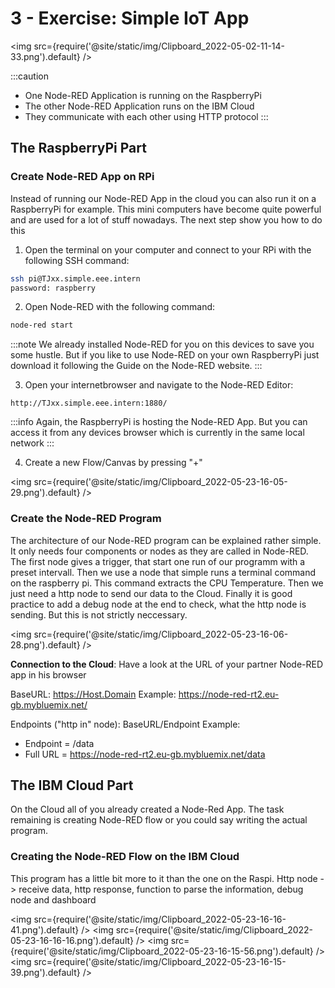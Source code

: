 # 3 - Exercise: Simple IoT App

<img src={require('@site/static/img/Clipboard_2022-05-02-11-14-33.png').default} />

:::caution
- One Node-RED Application is running on the RaspberryPi
- The other Node-RED Application runs on the IBM Cloud
- They communicate with each other using HTTP protocol
:::

## The RaspberryPi Part
### Create Node-RED App on RPi
Instead of running our Node-RED App in the cloud you can also run it on a RaspberryPi for example. This mini computers have become quite powerful and are used for a lot of stuff nowadays. The next step show you how to do this

1. Open the terminal on your computer and connect to your RPi with the following SSH command:
```bash
ssh pi@TJxx.simple.eee.intern
password: raspberry
```

2. Open Node-RED with the following command:
```bash
node-red start
```
:::note
We already installed Node-RED for you on this devices to save you some hustle. But if you like to use Node-RED on your own RaspberryPi just download it following the Guide on the Node-RED website.
:::

3. Open your internetbrowser and navigate to the Node-RED Editor:
```
http://TJxx.simple.eee.intern:1880/
```
:::info
Again, the RaspberryPi is hosting the Node-RED App. But you can access it from any devices browser which is currently in the same local network
:::

4. Create a new Flow/Canvas by pressing "+"

<img src={require('@site/static/img/Clipboard_2022-05-23-16-05-29.png').default} />


### Create the Node-RED Program
The architecture of our Node-RED program can be explained rather simple. It only needs four components or nodes as they are called in Node-RED. The first node gives a trigger, that start one run of our programm with a preset intervall. Then we use a node that simple runs a terminal command on the raspberry pi. This command extracts the CPU Temperature. Then we just need a http node to send our data to the Cloud. Finally it is good practice to add a debug node at the end to check, what the http node is sending. But this is not strictly neccessary.

<img src={require('@site/static/img/Clipboard_2022-05-23-16-06-28.png').default} />

**Connection to the Cloud**:
Have a look at the URL of your partner Node-RED app in his browser

BaseURL: https://Host.Domain 
Example: https://node-red-rt2.eu-gb.mybluemix.net/

Endpoints ("http in" node): BaseURL/Endpoint
Example:
- Endpoint = /data
- Full URL = https://node-red-rt2.eu-gb.mybluemix.net/data


## The IBM Cloud Part
On the Cloud all of you already created a Node-Red App. The task remaining is creating Node-RED flow or you could say writing the actual program.

### Creating the Node-RED Flow on the IBM Cloud
This program has a little bit more to it than the one on the Raspi. Http node -> receive data, http response, function to parse the information, debug node and dashboard

<img src={require('@site/static/img/Clipboard_2022-05-23-16-16-41.png').default} />
<img src={require('@site/static/img/Clipboard_2022-05-23-16-16-16.png').default} />
<img src={require('@site/static/img/Clipboard_2022-05-23-16-15-56.png').default} />
<img src={require('@site/static/img/Clipboard_2022-05-23-16-15-39.png').default} />


